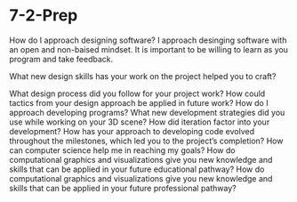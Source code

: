 # 7-2-Prep

How do I approach designing software?
I approach desinging software with an open and non-baised mindset. 
It is important to be willing to learn as you program and take feedback. 

What new design skills has your work on the project helped you to craft?


What design process did you follow for your project work?
How could tactics from your design approach be applied in future work?
How do I approach developing programs?
What new development strategies did you use while working on your 3D scene?
How did iteration factor into your development?
How has your approach to developing code evolved throughout the milestones, which led you to the project’s completion?
How can computer science help me in reaching my goals?
How do computational graphics and visualizations give you new knowledge and skills that can be applied in your future educational pathway?
How do computational graphics and visualizations give you new knowledge and skills that can be applied in your future professional pathway?
